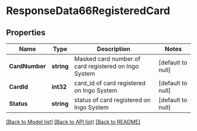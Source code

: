 # ResponseData66RegisteredCard

## Properties
Name | Type | Description | Notes
------------ | ------------- | ------------- | -------------
**CardNumber** | **string** | Masked card number of card registered on Ingo System | [default to null]
**CardId** | **int32** | card_id of card registered on Ingo System | [default to null]
**Status** | **string** | status of card registered on Ingo System | [default to null]

[[Back to Model list]](../README.md#documentation-for-models) [[Back to API list]](../README.md#documentation-for-api-endpoints) [[Back to README]](../README.md)

